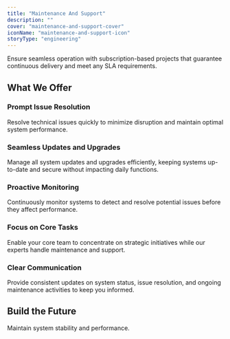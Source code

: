 ```yaml
---
title: "Maintenance And Support"
description: ""
cover: "maintenance-and-support-cover"
iconName: "maintenance-and-support-icon"
storyType: "engineering"
---
```


Ensure seamless operation with subscription-based projects that guarantee continuous delivery and meet any SLA requirements.

## What We Offer

### Prompt Issue Resolution

Resolve technical issues quickly to minimize disruption and maintain optimal system performance.

### Seamless Updates and Upgrades

Manage all system updates and upgrades efficiently, keeping systems up-to-date and secure without impacting daily functions.

### Proactive Monitoring

Continuously monitor systems to detect and resolve potential issues before they affect performance.

### Focus on Core Tasks

Enable your core team to concentrate on strategic initiatives while our experts handle maintenance and support.

### Clear Communication

Provide consistent updates on system status, issue resolution, and ongoing maintenance activities to keep you informed.

## Build the Future

Maintain system stability and performance.
